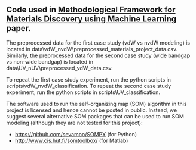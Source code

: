 ## Code used in [Methodological Framework for Materials Discovery using Machine Learning](https://journals.aps.org/prmaterials/abstract/10.1103/PhysRevMaterials.6.043802) paper.

The preprocessed data for the first case study (vdW vs nvdW modeling) is located in data\vdW_nvdW\preprocessed_materials_project_data.csv.
Similarly, the preprocessed data for the second case study (wide bandgap vs non-wide bandgap) is located in data\UV_nUV\preprocessed_vdW_data.csv.

To repeat the first case study experiment, run the python scripts in scripts\vdW_nvdW_classification.
To repeat the second case study experiment, run the python scripts in scripts\UV_classification.

The software used to run the self-organizing map (SOM) algorithm in this project 
is licensed and hence cannot be posted in public. Instead, we suggest several alternative SOM packages 
that can be used to run SOM modeling (although they are not tested for this project):
- https://github.com/sevamoo/SOMPY (for Python)
- http://www.cis.hut.fi/somtoolbox/ (for Matlab)